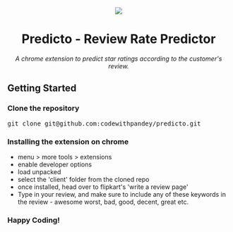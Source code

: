 
<div style="text-align:center">

<img src="https://github.com/mithu2649/predicto/raw/main/client/resources/images/logo128.png"/>

# Predicto - Review Rate Predictor<br>
_A chrome extension to predict star ratings according to the customer's review._

</div>

## Getting Started

### Clone the repository

<pre>git clone git@github.com:codewithpandey/predicto.git</pre>

### Installing the extension on chrome
  - menu > more tools > extensions
  - enable developer options
  - load unpacked
  - select the 'client' folder from the cloned repo
  - once installed, head over to flipkart's 'write a review page'
  - Type in your review, and make sure to include any of these keywords in the review - awesome  worst, bad, good, decent, great etc.

### Happy Coding!
